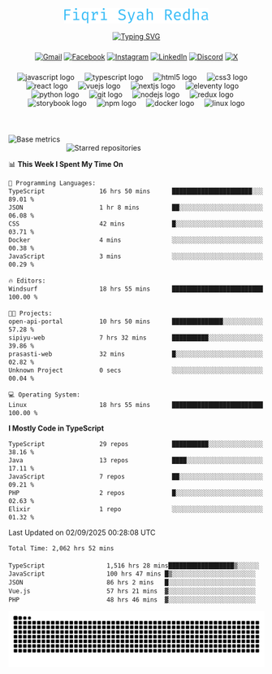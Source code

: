 <p align="center">
  <img src="./assets/name.svg" height="30" alt="Fiqri Syah Redha" />
</p>

<p align="center">
  <a href="https://git.io/typing-svg"><img src="https://readme-typing-svg.demolab.com?font=Fira+Code&pause=1000&center=true&vCenter=true&random=false&width=435&lines=Mid-Level+Frontend+Engineer;2%2B+years+experience;Always+learning+new+things" alt="Typing SVG" /></a>
</p>

###

<div align="center">

[![Gmail](https://img.shields.io/badge/Gmail-D14836?logo=gmail&logoColor=white)](mailto:fiqrisyahredha@gmail.com)
[![Facebook](https://img.shields.io/badge/Facebook-%231877F2.svg?logo=Facebook&logoColor=white)](https://www.facebook.com/fiqrisyahredha)
[![Instagram](https://img.shields.io/badge/Instagram-%23E4405F.svg?logo=Instagram&logoColor=white)](https://instagram.com/fiqrisyahredha)
[![LinkedIn](https://img.shields.io/badge/Linkedin-%230077B5.svg?logo=linkedin&logoColor=white)](https://www.linkedin.com/in/fiqrisyahredha)
[![Discord](https://img.shields.io/badge/Discord-%235865F2.svg?&logo=discord&logoColor=white)](https://discordapp.com/users/484183499050582027)
[![X](https://img.shields.io/badge/X-%23000000.svg?logo=X&logoColor=white)](https://x.com/fiqrisyahredha)

</div>

###

<div align="center">
  <img src="https://cdn.jsdelivr.net/gh/devicons/devicon/icons/javascript/javascript-original.svg" height="32" alt="javascript logo"  />
  <img width="12" />
  <img src="https://cdn.jsdelivr.net/gh/devicons/devicon/icons/typescript/typescript-original.svg" height="32" alt="typescript logo"  />
  <img width="12" />
  <img src="https://cdn.jsdelivr.net/gh/devicons/devicon/icons/html5/html5-original.svg" height="32" alt="html5 logo"  />
  <img width="12" />
  <img src="https://cdn.jsdelivr.net/gh/devicons/devicon/icons/css3/css3-original.svg" height="32" alt="css3 logo"  />
  <img width="12" />
  <img src="https://cdn.jsdelivr.net/gh/devicons/devicon/icons/react/react-original.svg" height="32" alt="react logo"  />
  <img width="12" />
  <img src="https://cdn.jsdelivr.net/gh/devicons/devicon/icons/vuejs/vuejs-original.svg" height="32" alt="vuejs logo"  />
  <img width="12" />
  <img src="https://cdn.jsdelivr.net/gh/devicons/devicon/icons/nextjs/nextjs-original.svg" height="32" alt="nextjs logo"  />
  <img width="12" />
  <img src="https://cdn.jsdelivr.net/gh/devicons/devicon/icons/eleventy/eleventy-original.svg" height="32" alt="eleventy logo"  />
  <img width="12" />
  <img src="https://cdn.jsdelivr.net/gh/devicons/devicon/icons/python/python-original.svg" height="32" alt="python logo"  />
  <img width="12" />
  <img src="https://cdn.jsdelivr.net/gh/devicons/devicon/icons/git/git-original.svg" height="32" alt="git logo"  />
  <img width="12" />
  <img src="https://cdn.jsdelivr.net/gh/devicons/devicon/icons/nodejs/nodejs-original.svg" height="32" alt="nodejs logo"  />
  <img width="12" />
  <img src="https://cdn.jsdelivr.net/gh/devicons/devicon/icons/redux/redux-original.svg" height="32" alt="redux logo"  />
  <img width="12" />
  <img src="https://cdn.jsdelivr.net/gh/devicons/devicon/icons/storybook/storybook-original.svg" height="32" alt="storybook logo"  />
  <img width="12" />
  <img src="https://cdn.jsdelivr.net/gh/devicons/devicon/icons/npm/npm-original-wordmark.svg" height="32" alt="npm logo"  />
  <img width="12" />
  <img src="https://cdn.jsdelivr.net/gh/devicons/devicon/icons/docker/docker-original.svg" height="32" alt="docker logo"  />
  <img width="12" />
  <img src="https://cdn.jsdelivr.net/gh/devicons/devicon/icons/linux/linux-original.svg" height="32" alt="linux logo"  />
</div>

###

<br clear="both">

<!--START_SECTION:metrics-->

[<img align="left" width="390" alt="Base metrics" src="https://gist.githubusercontent.com/fiqrisr/bbcf04a19349368e6c7873e2f7bbd987/raw/base.svg">](#)
[<img align="right" width="390" alt="Starred repositories" src="https://gist.githubusercontent.com/fiqrisr/bbcf04a19349368e6c7873e2f7bbd987/raw/starred.svg">](#)

<br clear="both">
<p></p>

<!--END_SECTION:metrics-->

<!-- <p align="center"> -->
<!--   <img src="https://github-readme-streak-stats.herokuapp.com/?user=fiqrisr&theme=ayu-mirage&hide_border=false" height="160" /> -->
<!-- </p> -->

<!--START_SECTION:waka1-->
📊 **This Week I Spent My Time On** 

```text
💬 Programming Languages: 
TypeScript               16 hrs 50 mins      ██████████████████████░░░   89.01 % 
JSON                     1 hr 8 mins         ██░░░░░░░░░░░░░░░░░░░░░░░   06.08 % 
CSS                      42 mins             █░░░░░░░░░░░░░░░░░░░░░░░░   03.71 % 
Docker                   4 mins              ░░░░░░░░░░░░░░░░░░░░░░░░░   00.38 % 
JavaScript               3 mins              ░░░░░░░░░░░░░░░░░░░░░░░░░   00.29 % 

🔥 Editors: 
Windsurf                 18 hrs 55 mins      █████████████████████████   100.00 % 

🐱‍💻 Projects: 
open-api-portal          10 hrs 50 mins      ██████████████░░░░░░░░░░░   57.28 % 
sipiyu-web               7 hrs 32 mins       ██████████░░░░░░░░░░░░░░░   39.86 % 
prasasti-web             32 mins             █░░░░░░░░░░░░░░░░░░░░░░░░   02.82 % 
Unknown Project          0 secs              ░░░░░░░░░░░░░░░░░░░░░░░░░   00.04 % 

💻 Operating System: 
Linux                    18 hrs 55 mins      █████████████████████████   100.00 % 
```

**I Mostly Code in TypeScript** 

```text
TypeScript               29 repos            ██████████░░░░░░░░░░░░░░░   38.16 % 
Java                     13 repos            ████░░░░░░░░░░░░░░░░░░░░░   17.11 % 
JavaScript               7 repos             ██░░░░░░░░░░░░░░░░░░░░░░░   09.21 % 
PHP                      2 repos             █░░░░░░░░░░░░░░░░░░░░░░░░   02.63 % 
Elixir                   1 repo              ░░░░░░░░░░░░░░░░░░░░░░░░░   01.32 % 
```




 Last Updated on 02/09/2025 00:28:08 UTC
<!--END_SECTION:waka1-->

<!--START_SECTION:waka2-->

```txt
Total Time: 2,062 hrs 52 mins

TypeScript                 1,516 hrs 28 mins██████████████████▒░░░░░░   73.01 %
JavaScript                 100 hrs 47 mins █▒░░░░░░░░░░░░░░░░░░░░░░░   04.85 %
JSON                       86 hrs 2 mins   █░░░░░░░░░░░░░░░░░░░░░░░░   04.14 %
Vue.js                     57 hrs 21 mins  ▓░░░░░░░░░░░░░░░░░░░░░░░░   02.76 %
PHP                        48 hrs 46 mins  ▓░░░░░░░░░░░░░░░░░░░░░░░░   02.35 %
```

<!--END_SECTION:waka2-->

<img src="https://raw.githubusercontent.com/fiqrisr/fiqrisr/output/snake.svg" alt="Snake animation" />
